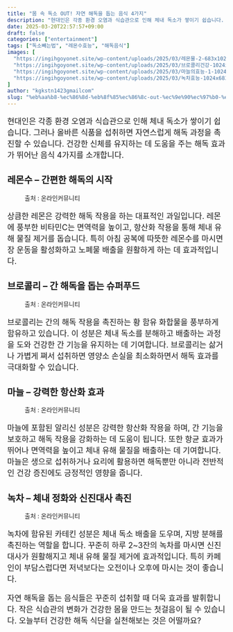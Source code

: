 ```yaml
---
title: "몸 속 독소 OUT! 자연 해독을 돕는 음식 4가지"
description: "현대인은 각종 환경 오염과 식습관으로 인해 체내 독소가 쌓이기 쉽습니다. 그러나 올바른 식품을 섭취하면 자연스럽게 해독 과정을 촉진할 수 있습니다. 건강한 신체를 유지하는 데 도움을 주는 해독 효과가 뛰어난 음식 4가지를 소개합니다."
date: 2025-03-20T22:57:57+09:00
draft: false
categories: ["entertainment"]
tags: ["독소빼는법", "레몬수효능", "해독음식"]
images: [
  "https://ingihgoyonet.site/wp-content/uploads/2025/03/레몬물-2-683x1024.jpg"
  "https://ingihgoyonet.site/wp-content/uploads/2025/03/브로콜리건강-1024x683.jpg"
  "https://ingihgoyonet.site/wp-content/uploads/2025/03/마늘의효능-1-1024x683.jpg"
  "https://ingihgoyonet.site/wp-content/uploads/2025/03/녹차효능-1024x683.jpg"
]
author: "kgkstn1423gmailcom"
slug: "%eb%aa%b8-%ec%86%8d-%eb%8f%85%ec%86%8c-out-%ec%9e%90%ec%97%b0-%ed%95%b4%eb%8f%85%ec%9d%84-%eb%8f%95%eb%8a%94-%ec%9d%8c%ec%8b%9d-4%ea%b0%80%ec%a7%80"
---
```


<p style="font-size:18px">현대인은 각종 환경 오염과 식습관으로 인해 체내 독소가 쌓이기 쉽습니다. 그러나 올바른 식품을 섭취하면 자연스럽게 해독 과정을 촉진할 수 있습니다. 건강한 신체를 유지하는 데 도움을 주는 해독 효과가 뛰어난 음식 4가지를 소개합니다.</p> <h2 ><strong>레몬수 – 간편한 해독의 시작</strong></h2> <figure ><img src="https://ingihgoyonet.site/wp-content/uploads/2025/03/레몬물-2-683x1024.jpg" alt="" style="aspect-ratio:16/9;object-fit:cover"/><figcaption >출처 : 온라인커뮤니티</figcaption></figure> <p style="font-size:18px">상큼한 레몬은 강력한 해독 작용을 하는 대표적인 과일입니다. 레몬에 풍부한 비타민C는 면역력을 높이고, 항산화 작용을 통해 체내 유해 물질 제거를 돕습니다. 특히 아침 공복에 따뜻한 레몬수를 마시면 장 운동을 활성화하고 노폐물 배출을 원활하게 하는 데 효과적입니다.</p> <h2 ><strong>브로콜리 – 간 해독을 돕는 슈퍼푸드</strong></h2> <figure ><img src="https://ingihgoyonet.site/wp-content/uploads/2025/03/브로콜리건강-1024x683.jpg" alt="" style="aspect-ratio:16/9;object-fit:cover"/><figcaption >출처 : 온라인커뮤니티</figcaption></figure> <p style="font-size:18px">브로콜리는 간의 해독 작용을 촉진하는 황 함유 화합물을 풍부하게 함유하고 있습니다. 이 성분은 체내 독소를 분해하고 배출하는 과정을 도와 건강한 간 기능을 유지하는 데 기여합니다. 브로콜리는 삶거나 가볍게 쪄서 섭취하면 영양소 손실을 최소화하면서 해독 효과를 극대화할 수 있습니다.</p> <h2 ><strong>마늘 – 강력한 항산화 효과</strong></h2> <figure ><img src="https://ingihgoyonet.site/wp-content/uploads/2025/03/마늘의효능-1-1024x683.jpg" alt="" style="aspect-ratio:16/9;object-fit:cover"/><figcaption >출처 : 온라인커뮤니티</figcaption></figure> <p style="font-size:18px">마늘에 포함된 알리신 성분은 강력한 항산화 작용을 하며, 간 기능을 보호하고 해독 작용을 강화하는 데 도움이 됩니다. 또한 항균 효과가 뛰어나 면역력을 높이고 체내 유해 물질을 배출하는 데 기여합니다. 마늘은 생으로 섭취하거나 요리에 활용하면 해독뿐만 아니라 전반적인 건강 증진에도 긍정적인 영향을 줍니다.</p> <h2 ><strong>녹차 – 체내 정화와 신진대사 촉진</strong></h2> <figure ><img src="https://ingihgoyonet.site/wp-content/uploads/2025/03/녹차효능-1024x683.jpg" alt="" style="aspect-ratio:16/9;object-fit:cover"/><figcaption >출처 : 온라인커뮤니티</figcaption></figure> <p style="font-size:18px">녹차에 함유된 카테킨 성분은 체내 독소 배출을 도우며, 지방 분해를 촉진하는 역할을 합니다. 꾸준히 하루 2~3잔의 녹차를 마시면 신진대사가 원활해지고 체내 유해 물질 제거에 효과적입니다. 특히 카페인이 부담스럽다면 저녁보다는 오전이나 오후에 마시는 것이 좋습니다.</p> <p style="font-size:18px">자연 해독을 돕는 음식들은 꾸준히 섭취할 때 더욱 효과를 발휘합니다. 작은 식습관의 변화가 건강한 몸을 만드는 첫걸음이 될 수 있습니다. 오늘부터 건강한 해독 식단을 실천해보는 것은 어떨까요?</p>